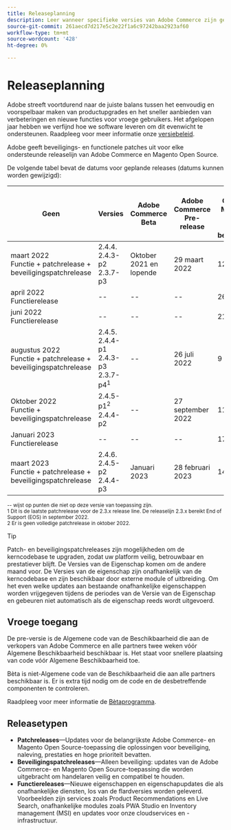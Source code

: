 ```yaml
---
title: Releaseplanning
description: Leer wanneer specifieke versies van Adobe Commerce zijn gepland voor bèta, pre-release en algemene beschikbaarheid.
source-git-commit: 261aecd7d217e5c2e22f1a6c97242baa2923af60
workflow-type: tm+mt
source-wordcount: '428'
ht-degree: 0%

---
```



# Releaseplanning

Adobe streeft voortdurend naar de juiste balans tussen het eenvoudig en voorspelbaar maken van productupgrades en het sneller aanbieden van verbeteringen en nieuwe functies voor vroege gebruikers. Het afgelopen jaar hebben we verfijnd hoe we software leveren om dit evenwicht te ondersteunen. Raadpleeg voor meer informatie onze [versiebeleid](versioning-policy.md).

Adobe geeft beveiligings- en functionele patches uit voor elke ondersteunde releaselijn van Adobe Commerce en Magento Open Source.

De volgende tabel bevat de datums voor geplande releases (datums kunnen worden gewijzigd):

| Geen | Versies | Adobe Commerce Beta | Adobe Commerce Pre-release | Adobe Commerce en Magento Open Source<br>Algemene beschikbaarheid |
|-----------------------------------------------------------------|-------------------------------------------------------|---------------------------|----------------------------------|---------------------------------------------------------------------|
| maart 2022<br>Functie + patchrelease + beveiligingspatchrelease | 2.4.4.<br>2.4.3-p2<br>2.3.7-p3 | Oktober 2021 en lopende | 29 maart 2022 | 12 april 2022 |
| april 2022<br>Functierelease | \-\- | \-\- | \-\- | 26 april 2022 |
| juni 2022<br>Functierelease | \-\- | \-\- | \-\- | 21 juni 2022 |
| augustus 2022<br>Functie + patchrelease + beveiligingspatchrelease | 2.4.5.<br>2.4.4-p1<br>2.4.3-p3<br>2.3.7-p4<sup>1</sup> | \-\- | 26 juli 2022 | 9 augustus 2022 |
| Oktober 2022<br>Functie + beveiligingspatchrelease | 2.4.5-p1<sup>2</sup><br>2.4.4-p2 | \-\- | 27 september 2022 | 11 oktober 2022 |
| Januari 2023<br>Functierelease | \-\- | \-\- | \-\- | 17 januari 2023 |
| maart 2023<br>Functie + patchrelease + beveiligingspatchrelease | 2.4.6.<br>2.4.5-p2<br>2.4.4-p3 | Januari 2023 | 28 februari 2023 | 14 maart 2023 |

<sup>\-\- wijst op punten die niet op deze versie van toepassing zijn.</sup><br>
<sup>1 Dit is de laatste patchrelease voor de 2.3.x release line. De releaselijn 2.3.x bereikt End of Support (EOS) in september 2022.</sup><br>
<sup>2 Er is geen volledige patchrelease in oktober 2022.</sup><br>

>[!TIP]
>
>Patch- en beveiligingspatchreleases zijn mogelijkheden om de kerncodebase te upgraden, zodat uw platform veilig, betrouwbaar en prestatiever blijft. De Versies van de Eigenschap komen om de andere maand voor. De Versies van de eigenschap zijn onafhankelijk van de kerncodebase en zijn beschikbaar door externe module of uitbreiding. Om het even welke updates aan bestaande onafhankelijke eigenschappen worden vrijgegeven tijdens de periodes van de Versie van de Eigenschap en gebeuren niet automatisch als de eigenschap reeds wordt uitgevoerd.

## Vroege toegang

De pre-versie is de Algemene code van de Beschikbaarheid die aan de verkopers van Adobe Commerce en alle partners twee weken vóór Algemene Beschikbaarheid beschikbaar is. Het staat voor snellere plaatsing van code vóór Algemene Beschikbaarheid toe.

Bèta is niet-Algemene code van de Beschikbaarheid die aan alle partners beschikbaar is. Er is extra tijd nodig om de code en de desbetreffende componenten te controleren.

Raadpleeg voor meer informatie de [Bètaprogramma](beta-program.md).

## Releasetypen

- **Patchreleases**—Updates voor de belangrijkste Adobe Commerce- en Magento Open Source-toepassing die oplossingen voor beveiliging, naleving, prestaties en hoge prioriteit bevatten.
- **Beveiligingspatchreleases**—Alleen beveiliging: updates van de Adobe Commerce- en Magento Open Source-toepassing die worden uitgebracht om handelaren veilig en compatibel te houden.
- **Functiereleases**—Nieuwe eigenschappen en eigenschapupdates die als onafhankelijke diensten, los van de flardversies worden geleverd. Voorbeelden zijn services zoals Product Recommendations en Live Search, onafhankelijke modules zoals PWA Studio en Inventory management (MSI) en updates voor onze cloudservices en -infrastructuur.
